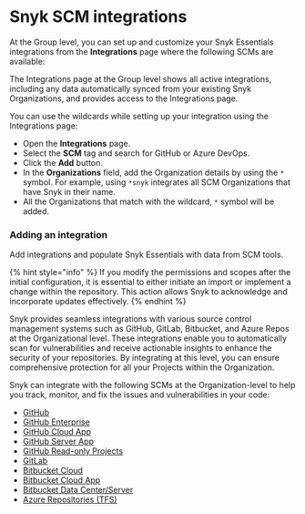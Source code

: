 # Snyk SCM integrations

At the Group level, you can set up and customize your Snyk Essentials integrations from the **Integrations** page where the following SCMs are available:

The Integrations page at the Group level shows all active integrations, including any data automatically synced from your existing Snyk Organizations, and provides access to the Integrations page.

You can use the wildcards while setting up your integration using the Integrations page:

* Open the **Integrations** page.&#x20;
* Select the **SCM** tag and search for GitHub or Azure DevOps.&#x20;
* Click the **Add** button.
* In the **Organizations** field, add the Organization details by using the `*` symbol. For example, using  `*snyk` integrates all SCM Organizations that have Snyk in their name.
* All the Organizations that match with the wildcard, `*` symbol will be added.&#x20;

### Adding an integration

Add integrations and populate Snyk Essentials with data from SCM tools.

{% hint style="info" %}
If you modify the permissions and scopes after the initial configuration, it is essential to either initiate an import or implement a change within the repository. This action allows Snyk to acknowledge and incorporate ‌updates effectively.
{% endhint %}

Snyk provides seamless integrations with various source control management systems such as GitHub, GitLab, Bitbucket, and Azure Repos at the Organizational level. These integrations enable you to automatically scan for vulnerabilities and receive actionable insights to enhance the security of your repositories. By integrating at this level, you can ensure comprehensive protection for all your Projects within the Organization.

Snyk can integrate with the following SCMs at the Organization-level to help you track, monitor, and fix the issues and vulnerabilities in your code:

* [GitHub](../../scm-integrations/snyk-scm-integrations/github.md)
* [GitHub Enterprise](../../scm-integrations/snyk-scm-integrations/github-enterprise.md)
* [GitHub Cloud App](../../scm-integrations/snyk-scm-integrations/github-cloud-app.md)
* [GitHub Server App](../../scm-integrations/snyk-scm-integrations/github-server-app.md)
* [GitHub Read-only Projects](../../scm-integrations/snyk-scm-integrations/github-read-only-projects.md)
* [GitLab](../../scm-integrations/snyk-scm-integrations/gitlab.md)
* [Bitbucket Cloud](../../scm-integrations/snyk-scm-integrations/bitbucket-cloud.md)
* [Bitbucket Cloud App](../../scm-integrations/snyk-scm-integrations/bitbucket-cloud-app.md)
* [Bitbucket Data Center/Server](../../scm-integrations/snyk-scm-integrations/bitbucket-data-center-server.md)
* [Azure Repositories (TFS)](../../scm-integrations/snyk-scm-integrations/azure-repositories-tfs.md)
